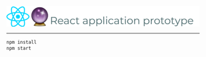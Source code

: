 <div align="center">
  <img src="./docs/assets/package-header.png" alt="React application prototype">
</div>

---

```
npm install
npm start
```
